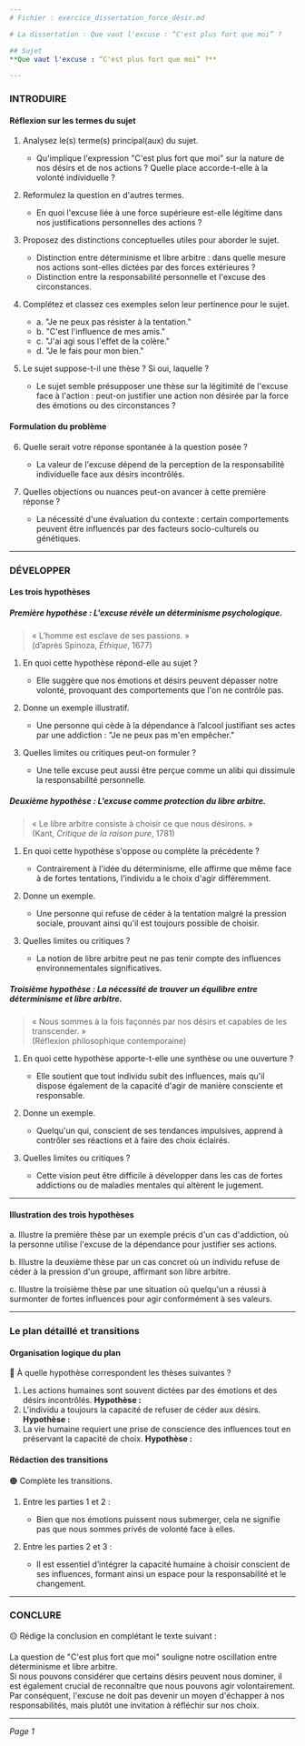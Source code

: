 ```yaml
---
# Fichier : exercice_dissertation_force_désir.md

# La dissertation : Que vaut l'excuse : “C'est plus fort que moi” ?

## Sujet
**Que vaut l'excuse : “C'est plus fort que moi” ?**

---
```


### INTRODUIRE

#### Réflexion sur les termes du sujet

1. Analysez le(s) terme(s) principal(aux) du sujet.
   - Qu'implique l'expression "C'est plus fort que moi" sur la nature de nos désirs et de nos actions ? Quelle place accorde-t-elle à la volonté individuelle ?
   
2. Reformulez la question en d'autres termes.
   - En quoi l'excuse liée à une force supérieure est-elle légitime dans nos justifications personnelles des actions ?

3. Proposez des distinctions conceptuelles utiles pour aborder le sujet.
   - Distinction entre déterminisme et libre arbitre : dans quelle mesure nos actions sont-elles dictées par des forces extérieures ? 
   - Distinction entre la responsabilité personnelle et l'excuse des circonstances.

4. Complétez et classez ces exemples selon leur pertinence pour le sujet.
   - a. "Je ne peux pas résister à la tentation."  
   - b. "C'est l'influence de mes amis."  
   - c. "J'ai agi sous l'effet de la colère."  
   - d. "Je le fais pour mon bien."  

5. Le sujet suppose-t-il une thèse ? Si oui, laquelle ?
   - Le sujet semble présupposer une thèse sur la légitimité de l'excuse face à l'action : peut-on justifier une action non désirée par la force des émotions ou des circonstances ?

#### Formulation du problème

6. Quelle serait votre réponse spontanée à la question posée ?
   - La valeur de l'excuse dépend de la perception de la responsabilité individuelle face aux désirs incontrôlés. 

7. Quelles objections ou nuances peut-on avancer à cette première réponse ?
   - La nécessité d'une évaluation du contexte : certain comportements peuvent être influencés par des facteurs socio-culturels ou génétiques.

---

### DÉVELOPPER

#### Les trois hypothèses

##### Première hypothèse : L'excuse révèle un déterminisme psychologique.

> « L’homme est esclave de ses passions. »  
> (d’après Spinoza, *Éthique*, 1677)

1. En quoi cette hypothèse répond-elle au sujet ?
   - Elle suggère que nos émotions et désirs peuvent dépasser notre volonté, provoquant des comportements que l'on ne contrôle pas.

2. Donne un exemple illustratif.
   - Une personne qui cède à la dépendance à l’alcool justifiant ses actes par une addiction : "Je ne peux pas m'en empêcher."

3. Quelles limites ou critiques peut-on formuler ?
   - Une telle excuse peut aussi être perçue comme un alibi qui dissimule la responsabilité personnelle.

##### Deuxième hypothèse : L'excuse comme protection du libre arbitre.

> « Le libre arbitre consiste à choisir ce que nous désirons. »  
> (Kant, *Critique de la raison pure*, 1781)

1. En quoi cette hypothèse s'oppose ou complète la précédente ?
   - Contrairement à l'idée du déterminisme, elle affirme que même face à de fortes tentations, l'individu a le choix d'agir différemment.

2. Donne un exemple.
   - Une personne qui refuse de céder à la tentation malgré la pression sociale, prouvant ainsi qu'il est toujours possible de choisir.

3. Quelles limites ou critiques ?
   - La notion de libre arbitre peut ne pas tenir compte des influences environnementales significatives.

##### Troisième hypothèse : La nécessité de trouver un équilibre entre déterminisme et libre arbitre.

> « Nous sommes à la fois façonnés par nos désirs et capables de les transcender. »  
> (Réflexion philosophique contemporaine)

1. En quoi cette hypothèse apporte-t-elle une synthèse ou une ouverture ?
   - Elle soutient que tout individu subit des influences, mais qu'il dispose également de la capacité d'agir de manière consciente et responsable.

2. Donne un exemple.
   - Quelqu'un qui, conscient de ses tendances impulsives, apprend à contrôler ses réactions et à faire des choix éclairés.

3. Quelles limites ou critiques ?
   - Cette vision peut être difficile à développer dans les cas de fortes addictions ou de maladies mentales qui altèrent le jugement.

---

#### Illustration des trois hypothèses

a. Illustre la première thèse par un exemple précis d'un cas d'addiction, où la personne utilise l'excuse de la dépendance pour justifier ses actions.

b. Illustre la deuxième thèse par un cas concret où un individu refuse de céder à la pression d'un groupe, affirmant son libre arbitre.

c. Illustre la troisième thèse par une situation où quelqu'un a réussi à surmonter de fortes influences pour agir conformément à ses valeurs.

---

### Le plan détaillé et transitions

#### Organisation logique du plan

🔴 À quelle hypothèse correspondent les thèses suivantes ?

1. Les actions humaines sont souvent dictées par des émotions et des désirs incontrôlés. **Hypothèse :**
2. L'individu a toujours la capacité de refuser de céder aux désirs. **Hypothèse :**
3. La vie humaine requiert une prise de conscience des influences tout en préservant la capacité de choix. **Hypothèse :**

#### Rédaction des transitions

🟠 Complète les transitions.

1. Entre les parties 1 et 2 :  
   - Bien que nos émotions puissent nous submerger, cela ne signifie pas que nous sommes privés de volonté face à elles.

2. Entre les parties 2 et 3 :  
   - Il est essentiel d’intégrer la capacité humaine à choisir conscient de ses influences, formant ainsi un espace pour la responsabilité et le changement.

---

### CONCLURE

🟡 Rédige la conclusion en complétant le texte suivant :

La question de "C'est plus fort que moi" souligne notre oscillation entre déterminisme et libre arbitre.  
Si nous pouvons considérer que certains désirs peuvent nous dominer, il est également crucial de reconnaître que nous pouvons agir volontairement.  
Par conséquent, l'excuse ne doit pas devenir un moyen d'échapper à nos responsabilités, mais plutôt une invitation à réfléchir sur nos choix.  

--- 

*Page 1*